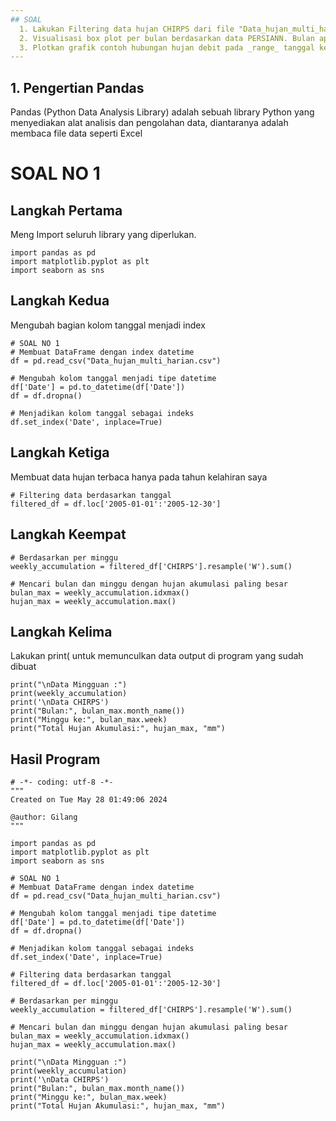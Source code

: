 ```yaml
---
## SOAL
  1. Lakukan Filtering data hujan CHIRPS dari file "Data_hujan_multi_harian.csv" hanya pada tahun kelahiran anda. Lalu resample berdasarkan minggu. Di bulan dan minggu ke berapa hujan akumulasi paling besar terjadi?
  2. Visualisasi box plot per bulan berdasarkan data PERSIANN. Bulan apa yang memiliki nilai hujan bulanan tertinggi dan terendah?
  3. Plotkan grafik contoh hubungan hujan debit pada _range_ tanggal kelahiran anda (seminggu sebelum hingga seminggu setelah) berdasarkan data GPM!  
---
```

## 1. Pengertian Pandas
Pandas (Python Data Analysis Library) adalah sebuah library Python yang menyediakan alat analisis dan pengolahan data, diantaranya adalah membaca file data seperti Excel

# SOAL NO 1
## Langkah Pertama
Meng Import seluruh library yang diperlukan.

```{python}
import pandas as pd
import matplotlib.pyplot as plt
import seaborn as sns
```
## Langkah Kedua 
Mengubah bagian kolom tanggal menjadi index

```{python}
# SOAL NO 1
# Membuat DataFrame dengan index datetime
df = pd.read_csv("Data_hujan_multi_harian.csv")

# Mengubah kolom tanggal menjadi tipe datetime
df['Date'] = pd.to_datetime(df['Date'])
df = df.dropna()

# Menjadikan kolom tanggal sebagai indeks
df.set_index('Date', inplace=True)
```

## Langkah Ketiga
Membuat data hujan terbaca hanya pada tahun kelahiran saya

```{phyton}
# Filtering data berdasarkan tanggal
filtered_df = df.loc['2005-01-01':'2005-12-30']
```

## Langkah Keempat


```{pyhton}
# Berdasarkan per minggu
weekly_accumulation = filtered_df['CHIRPS'].resample('W').sum()

# Mencari bulan dan minggu dengan hujan akumulasi paling besar
bulan_max = weekly_accumulation.idxmax()
hujan_max = weekly_accumulation.max()
```

## Langkah Kelima
Lakukan print( untuk memunculkan data output di program yang sudah dibuat

```{python}
print("\nData Mingguan :")
print(weekly_accumulation)
print('\nData CHIRPS')
print("Bulan:", bulan_max.month_name())
print("Minggu ke:", bulan_max.week)
print("Total Hujan Akumulasi:", hujan_max, "mm")
```
## Hasil Program

```{python}
# -*- coding: utf-8 -*-
"""
Created on Tue May 28 01:49:06 2024

@author: Gilang
"""

import pandas as pd
import matplotlib.pyplot as plt
import seaborn as sns

# SOAL NO 1
# Membuat DataFrame dengan index datetime
df = pd.read_csv("Data_hujan_multi_harian.csv")

# Mengubah kolom tanggal menjadi tipe datetime
df['Date'] = pd.to_datetime(df['Date'])
df = df.dropna()

# Menjadikan kolom tanggal sebagai indeks
df.set_index('Date', inplace=True)

# Filtering data berdasarkan tanggal
filtered_df = df.loc['2005-01-01':'2005-12-30']

# Berdasarkan per minggu
weekly_accumulation = filtered_df['CHIRPS'].resample('W').sum()

# Mencari bulan dan minggu dengan hujan akumulasi paling besar
bulan_max = weekly_accumulation.idxmax()
hujan_max = weekly_accumulation.max()

print("\nData Mingguan :")
print(weekly_accumulation)
print('\nData CHIRPS')
print("Bulan:", bulan_max.month_name())
print("Minggu ke:", bulan_max.week)
print("Total Hujan Akumulasi:", hujan_max, "mm")
